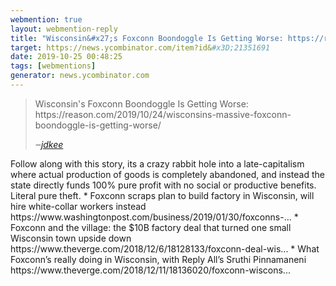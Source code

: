 ```yaml
---
webmention: true
layout: webmention-reply
title: "Wisconsin&#x27;s Foxconn Boondoggle Is Getting Worse: https://reason.com/2019/10/24/wisconsins-massive-foxconn-boondoggle-is-getting-worse/"
target: https://news.ycombinator.com/item?id&#x3D;21351691
date: 2019-10-25 00:48:25
tags: [webmentions]
generator: news.ycombinator.com
---
```





<blockquote class="p-in-reply-to h-cite external-citation">
  <p class="p-content">Wisconsin&#x27;s Foxconn Boondoggle Is Getting Worse: https://reason.com/2019/10/24/wisconsins-massive-foxconn-boondoggle-is-getting-worse/</p>
  <cite class="p-author">‒<a href="https://news.ycombinator.com/item?id&#x3D;21350837"
    rel="nofollow external noopener" target="_blank">jdkee</a>
  </cite>
</blockquote>
Follow along with this story, its a crazy rabbit hole into a late-capitalism where actual production of goods is completely abandoned, and instead the state directly funds 100% pure profit with no social or productive benefits. Literal pure theft. * Foxconn scraps plan to build factory in Wisconsin, will hire white-collar workers instead  https://www.washingtonpost.com/business/2019/01/30/foxconns-... 
* Foxconn and the village: the $10B factory deal that turned one small Wisconsin town upside down  https://www.theverge.com/2018/12/6/18128133/foxconn-deal-wis... 
* What Foxconn’s really doing in Wisconsin, with Reply All’s Sruthi Pinnamaneni  https://www.theverge.com/2018/12/11/18136020/foxconn-wiscons... 


